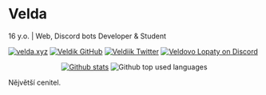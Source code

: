 
# Velda  
16 y.o. | Web, Discord bots Developer & Student

<a href="https://velda.xyz"> <img src="https://img.shields.io/static/v1?label=Web&message=velda.xyz&color=0055ff&style=venrav" alt="velda.xyz"></a> 
<a href="https://github.com/Veldik"> <img src="https://img.shields.io/github/followers/veldik.svg?style=venrav&label=GitHub&logo=github" alt="Veldik GitHub"></a> 
<a href="https://twitter.com/veldiik"> <img src="https://img.shields.io/twitter/follow/veldiik.svg?style=venrav&label=Twitter&logo=Twitter" alt="Veldiik Twitter"></a> 
<a href="https://discord.gg/czbmAww"> <img src="https://img.shields.io/discord/524930964263272468?logo=discord&style=venrav&label=Veldovo%20Lopaty" alt="Veldovo Lopaty on Discord"></a> 
<div align="center">
<a href="https://github.com/veldik"> <img src="https://github-readme-stats.vercel.app/api?username=veldik&show_icons=true&theme=dark" alt="Github stats"></a>
<img src="https://github-readme-stats.vercel.app/api/top-langs/?username=Veldik&layout=compact&theme=dark" alt="Github top used languages">
</div>

Nějvětší cenitel.

